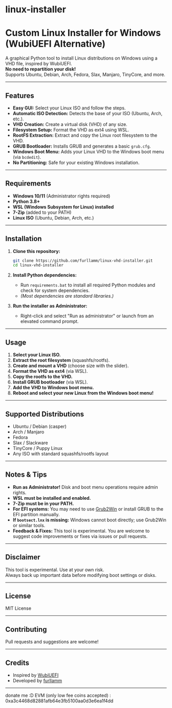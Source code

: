 # linux-installer

# Custom Linux Installer for Windows (WubiUEFI Alternative)

A graphical Python tool to install Linux distributions on Windows using a VHD file, inspired by WubiUEFI.  
**No need to repartition your disk!**  
Supports Ubuntu, Debian, Arch, Fedora, Slax, Manjaro, TinyCore, and more.

---

## Features

- **Easy GUI:** Select your Linux ISO and follow the steps.
- **Automatic ISO Detection:** Detects the base of your ISO (Ubuntu, Arch, etc.).
- **VHD Creation:** Create a virtual disk (VHD) of any size.
- **Filesystem Setup:** Format the VHD as ext4 using WSL.
- **RootFS Extraction:** Extract and copy the Linux root filesystem to the VHD.
- **GRUB Bootloader:** Installs GRUB and generates a basic `grub.cfg`.
- **Windows Boot Menu:** Adds your Linux VHD to the Windows boot menu (via `bcdedit`).
- **No Partitioning:** Safe for your existing Windows installation.

---

## Requirements

- **Windows 10/11** (Administrator rights required)
- **Python 3.8+**
- **WSL (Windows Subsystem for Linux) installed**
- **7-Zip** (added to your PATH)
- **Linux ISO** (Ubuntu, Debian, Arch, etc.)

---

## Installation

1. **Clone this repository:**
    ```sh
    git clone https://github.com/furllamm/linux-vhd-installer.git
    cd linux-vhd-installer
    ```

2. **Install Python dependencies:**
    - Run `requirements.bat` to install all required Python modules and check for system dependencies.
    - *(Most dependencies are standard libraries.)*

3. **Run the installer as Administrator:**
    - Right-click and select "Run as administrator" or launch from an elevated command prompt.

---

## Usage

1. **Select your Linux ISO.**
2. **Extract the root filesystem** (squashfs/rootfs).
3. **Create and mount a VHD** (choose size with the slider).
4. **Format the VHD as ext4** (via WSL).
5. **Copy the rootfs to the VHD.**
6. **Install GRUB bootloader** (via WSL).
7. **Add the VHD to Windows boot menu.**
8. **Reboot and select your new Linux from the Windows boot menu!**

---

## Supported Distributions

- Ubuntu / Debian (casper)
- Arch / Manjaro
- Fedora
- Slax / Slackware
- TinyCore / Puppy Linux
- Any ISO with standard squashfs/rootfs layout

---

## Notes & Tips

- **Run as Administrator!** Disk and boot menu operations require admin rights.
- **WSL must be installed and enabled.**
- **7-Zip must be in your PATH.**
- **For EFI systems:** You may need to use [Grub2Win](https://sourceforge.net/projects/grub2win/) or install GRUB to the EFI partition manually.
- **If `bootsect.lnx` is missing:** Windows cannot boot directly; use Grub2Win or similar tools.
- **Feedback & Fixes:** This tool is experimental. You are welcome to suggest code improvements or fixes via issues or pull requests.

---

## Disclaimer

This tool is experimental. Use at your own risk.  
Always back up important data before modifying boot settings or disks.

---

## License

MIT License

---

## Contributing

Pull requests and suggestions are welcome!

---

## Credits

- Inspired by [WubiUEFI](https://github.com/hakuna-m/wubiuefi)
- Developed by [furllamm](https://github.com/furllamm)

---

donate me  :D
EVM (only low fee coins accepted) : 0xa3c4468d82881afb64e3fb5100aa0d3e6ea1f4dd
